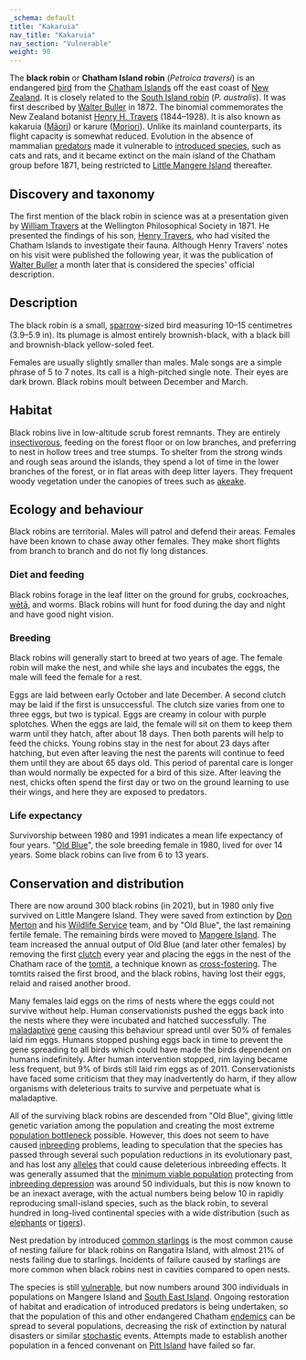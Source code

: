 ```yaml
---
_schema: default
title: "Kakaruia"
nav_title: "Kakaruia"
nav_section: "Vulnerable"
weight: 90
---
```

                                  



 

The **black robin** or **Chatham Island robin** (_Petroica traversi_) is an endangered [bird](https://en.wikipedia.org/wiki/Bird) from the [Chatham Islands](https://en.wikipedia.org/wiki/Chatham_Islands) off the east coast of [New Zealand](https://en.wikipedia.org/wiki/New_Zealand). It is closely related to the [South Island robin](https://en.wikipedia.org/wiki/South_Island_robin) (_P. australis_). It was first described by [Walter Buller](https://en.wikipedia.org/wiki/Walter_Buller) in 1872. The binomial commemorates the New Zealand botanist [Henry H. Travers](https://en.wikipedia.org/wiki/Henry_H._Travers) (1844–1928). It is also known as kakaruia ([Māori](https://en.wikipedia.org/wiki/M%C4%81ori_language)) or karure ([Moriori](https://en.wikipedia.org/wiki/Moriori_language)). Unlike its mainland counterparts, its flight capacity is somewhat reduced. Evolution in the absence of mammalian [predators](https://en.wikipedia.org/wiki/Predator) made it vulnerable to [introduced species](https://en.wikipedia.org/wiki/Introduced_species), such as cats and rats, and it became extinct on the main island of the Chatham group before 1871, being restricted to [Little Mangere Island](https://en.wikipedia.org/wiki/Little_Mangere_Island) thereafter.

Discovery and taxonomy
--------------------------

The first mention of the black robin in science was at a presentation given by [William Travers](https://en.wikipedia.org/wiki/William_Travers_(New_Zealand_politician)) at the Wellington Philosophical Society in 1871. He presented the findings of his son, [Henry Travers](https://en.wikipedia.org/wiki/Henry_Travers_(naturalist)), who had visited the Chatham Islands to investigate their fauna. Although Henry Travers' notes on his visit were published the following year, it was the publication of [Walter Buller](https://en.wikipedia.org/wiki/Walter_Buller) a month later that is considered the species' official description.

Description
---------------

The black robin is a small, [sparrow](https://en.wikipedia.org/wiki/House_sparrow)\-sized bird measuring 10–15 centimetres (3.9–5.9 in). Its plumage is almost entirely brownish-black, with a black bill and brownish-black yellow-soled feet.

Females are usually slightly smaller than males. Male songs are a simple phrase of 5 to 7 notes. Its call is a high-pitched single note. Their eyes are dark brown. Black robins moult between December and March.

Habitat
-----------

Black robins live in low-altitude scrub forest remnants. They are entirely [insectivorous](https://en.wikipedia.org/wiki/Insectivorous), feeding on the forest floor or on low branches, and preferring to nest in hollow trees and tree stumps. To shelter from the strong winds and rough seas around the islands, they spend a lot of time in the lower branches of the forest, or in flat areas with deep litter layers. They frequent woody vegetation under the canopies of trees such as [akeake](https://en.wikipedia.org/wiki/Akeake).

Ecology and behaviour
-------------------------

Black robins are territorial. Males will patrol and defend their areas. Females have been known to chase away other females. They make short flights from branch to branch and do not fly long distances.

### Diet and feeding

Black robins forage in the leaf litter on the ground for grubs, cockroaches, [wētā](https://en.wikipedia.org/wiki/W%C4%93t%C4%81), and worms. Black robins will hunt for food during the day and night and have good night vision.

### Breeding

Black robins will generally start to breed at two years of age. The female robin will make the nest, and while she lays and incubates the eggs, the male will feed the female for a rest.

Eggs are laid between early October and late December. A second clutch may be laid if the first is unsuccessful. The clutch size varies from one to three eggs, but two is typical. Eggs are creamy in colour with purple splotches. When the eggs are laid, the female will sit on them to keep them warm until they hatch, after about 18 days. Then both parents will help to feed the chicks. Young robins stay in the nest for about 23 days after hatching, but even after leaving the nest the parents will continue to feed them until they are about 65 days old. This period of parental care is longer than would normally be expected for a bird of this size. After leaving the nest, chicks often spend the first day or two on the ground learning to use their wings, and here they are exposed to predators.

### Life expectancy

Survivorship between 1980 and 1991 indicates a mean life expectancy of four years. "[Old Blue](https://en.wikipedia.org/wiki/Old_Blue_(black_robin))", the sole breeding female in 1980, lived for over 14 years. Some black robins can live from 6 to 13 years.

Conservation and distribution
---------------------------------

There are now around 300 black robins (in 2021), but in 1980 only five survived on Little Mangere Island. They were saved from extinction by [Don Merton](https://en.wikipedia.org/wiki/Don_Merton) and his [Wildlife Service](https://en.wikipedia.org/wiki/New_Zealand_Wildlife_Service) team, and by "Old Blue", the last remaining fertile female. The remaining birds were moved to [Mangere Island](https://en.wikipedia.org/wiki/Mangere_Island). The team increased the annual output of Old Blue (and later other females) by removing the first [clutch](https://en.wikipedia.org/wiki/Clutch_(eggs)) every year and placing the eggs in the nest of the Chatham race of the [tomtit](https://en.wikipedia.org/wiki/Tomtit), a technique known as [cross-fostering](https://en.wikipedia.org/wiki/Cross-fostering). The tomtits raised the first brood, and the black robins, having lost their eggs, relaid and raised another brood.

Many females laid eggs on the rims of nests where the eggs could not survive without help. Human conservationists pushed the eggs back into the nests where they were incubated and hatched successfully. The [maladaptive](https://en.wikipedia.org/wiki/Maladaptive) [gene](https://en.wikipedia.org/wiki/Gene) causing this behaviour spread until over 50% of females laid rim eggs. Humans stopped pushing eggs back in time to prevent the gene spreading to all birds which could have made the birds dependent on humans indefinitely. After human intervention stopped, rim laying became less frequent, but 9% of birds still laid rim eggs as of 2011. Conservationists have faced some criticism that they may inadvertently do harm, if they allow organisms with deleterious traits to survive and perpetuate what is maladaptive.

All of the surviving black robins are descended from "Old Blue", giving little genetic variation among the population and creating the most extreme [population bottleneck](https://en.wikipedia.org/wiki/Population_bottleneck) possible. However, this does not seem to have caused [inbreeding](https://en.wikipedia.org/wiki/Inbreeding) problems, leading to speculation that the species has passed through several such population reductions in its evolutionary past, and has lost any [alleles](https://en.wikipedia.org/wiki/Alleles) that could cause deleterious inbreeding effects. It was generally assumed that the [minimum viable population](https://en.wikipedia.org/wiki/Minimum_viable_population) protecting from [inbreeding depression](https://en.wikipedia.org/wiki/Inbreeding_depression) was around 50 individuals, but this is now known to be an inexact average, with the actual numbers being below 10 in rapidly reproducing small-island species, such as the black robin, to several hundred in long-lived continental species with a wide distribution (such as [elephants](https://en.wikipedia.org/wiki/Elephant) or [tigers](https://en.wikipedia.org/wiki/Tiger)).

Nest predation by introduced [common starlings](https://en.wikipedia.org/wiki/Common_starling) is the most common cause of nesting failure for black robins on Rangatira Island, with almost 21% of nests failing due to starlings. Incidents of failure caused by starlings are more common when black robins nest in cavities compared to open nests.

The species is still [vulnerable](https://en.wikipedia.org/wiki/Vulnerable_species), but now numbers around 300 individuals in populations on Mangere Island and [South East Island](https://en.wikipedia.org/wiki/South_East_Island/Rangatira). Ongoing restoration of habitat and eradication of introduced predators is being undertaken, so that the population of this and other endangered Chatham [endemics](https://en.wikipedia.org/wiki/Endemic_(ecology)) can be spread to several populations, decreasing the risk of extinction by natural disasters or similar [stochastic](https://en.wikipedia.org/wiki/Stochastic) events. Attempts made to establish another population in a fenced convenant on [Pitt Island](https://en.wikipedia.org/wiki/Pitt_Island) have failed so far.

